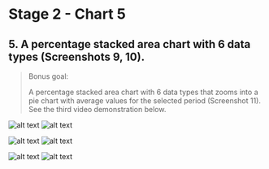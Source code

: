# Stage 2 - Chart 5

## 5. A percentage stacked area chart with 6 data types (Screenshots 9, 10).
 > Bonus goal:
 >
 > A percentage stacked area chart with 6 data types that zooms into a pie chart with average values for the selected period (Screenshot 11). See the third video demonstration below.

 ![alt text](../JS_9.png)
 ![alt text](../JS_9_Night.png)

 ![alt text](../JS_10.png)
 ![alt text](../JS_10_Night.png)

 ![alt text](../JS_11.png)
 ![alt text](../JS_11_Night.png)